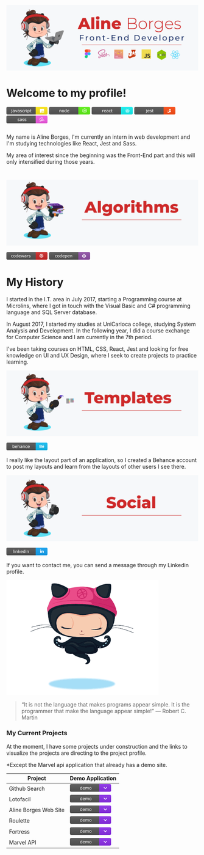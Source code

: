 [![banner-principal](https://github.com/aline-borges/aline-borges/blob/master/banner.png?raw=true)](https://github.com/aline-borges)

# Welcome to my profile!

[![Javascript since](https://github.com/aline-borges/aline-borges/blob/master/javascript.png?raw=true)]() [![Node since](https://github.com/aline-borges/aline-borges/blob/master/node.png?raw=true)]() [![React since](https://github.com/aline-borges/aline-borges/blob/master/react.png?raw=true)]() [![Jest since](https://github.com/aline-borges/aline-borges/blob/master/jest.png?raw=true)]() [![Sass since](https://github.com/aline-borges/aline-borges/blob/master/sass.png?raw=true)]() 

##### 

My name is Aline Borges, I'm currently an intern in web development and I'm studying technologies like React, Jest and Sass.

My area of interest since the beginning was the Front-End part and this will only intensified during those years.

# 
#

[![banner-algorithms](https://github.com/aline-borges/aline-borges/blob/master/banner-algorithms.png?raw=true)](https://github.com/aline-borges)

  [![CodeWars](https://github.com/aline-borges/aline-borges/blob/master/codewars.png?raw=true)](https://www.codewars.com/users/AlineBorges)  [![CodePen](https://github.com/aline-borges/aline-borges/blob/master/codepen.png?raw=true)](https://codepen.io/apborges)  
  
 # My History

  I started in the I.T. area in July 2017, starting a Programming course at Microlins, where I got in touch with the Visual Basic and C# programming language and SQL Server database.
  
  In August 2017, I started my studies at UniCarioca college, studying System Analysis and Development. In the following year, I did a course exchange for Computer Science and I am currently in the 7th period.
  
  I've been taking courses on HTML, CSS, React, Jest and looking for free knowledge on UI and UX Design, where I seek to create projects to practice learning.
  
  [![banner-algorithms](https://github.com/aline-borges/aline-borges/blob/master/banner-templates.png?raw=true)](https://github.com/aline-borges)
  
  [![Behance](https://github.com/aline-borges/aline-borges/blob/master/behance.png?raw=true)](https://www.behance.net/apborges) 
  
  I really like the layout part of an application, so I created a Behance account to post my layouts and learn from the layouts of other users I see there.
  
  [![banner-algorithms](https://github.com/aline-borges/aline-borges/blob/master/banner-social.png?raw=true)](https://github.com/aline-borges)
  
  [![Linkedin](https://github.com/aline-borges/aline-borges/blob/master/linkedin.png?raw=true)](https://www.linkedin.com/in/apborges/)
  
If you want to contact me, you can send a message through my Linkedin profile.

[![image-octocat](https://github.com/aline-borges/aline-borges/blob/master/gif.gif?raw=true)](https://github.com/aline-borges/aline-borges/blob/master/gif.gif?raw=true)

> “It is not the language that makes programs appear simple.
>  It is the programmer that make the language appear simple!”
> ― Robert C. Martin

### My Current Projects

At the moment, I have some projects under construction and the links to visualize the projects are directing to the project profile.

*Except the Marvel api application that already has a demo site.

| Project | Demo Application |
| ------ | ------ |
| Github Search |   [![Demo](https://github.com/aline-borges/aline-borges/blob/master/demo.png?raw=true)](https://github.com/aline-borges/github-search/) |
| Lotofacil |   [![Demo](https://github.com/aline-borges/aline-borges/blob/master/demo.png?raw=true)](https://github.com/aline-borges/lotofacil/) |
| Aline Borges Web Site |   [![Demo](https://github.com/aline-borges/aline-borges/blob/master/demo.png?raw=true)](https://github.com/aline-borges/aline-borges.github.io/) |
| Roulette |  [![Demo](https://github.com/aline-borges/aline-borges/blob/master/demo.png?raw=true)](https://github.com/aline-borges/roulette/) |
| Fortress |   [![Demo](https://github.com/aline-borges/aline-borges/blob/master/demo.png?raw=true)](https://github.com/aline-borges/fortress) |
| Marvel API |   [![Demo](https://github.com/aline-borges/aline-borges/blob/master/demo.png?raw=true)](https://alineborges-marvelapi.netlify.app/) |
